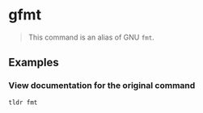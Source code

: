 # gfmt

> This command is an alias of GNU `fmt`.

## Examples

### View documentation for the original command

```bash
tldr fmt
```
